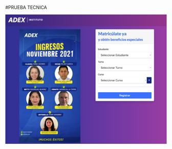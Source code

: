 #PRUEBA TECNICA

![image](https://raw.githubusercontent.com/ZephiroRB/MatriculaADEX/master/capture.png)
